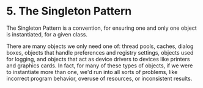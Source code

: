 # 5. The Singleton Pattern
The Singleton Pattern is a convention, for ensuring one and only one object is instantiated, for a given class.

There are many objects we only need one of: thread pools, caches, dialog boxes, objects that handle preferences and registry settings, objects used for logging, and objects that act as device drivers to devices like printers and graphics cards. In fact, for many of these types of objects, if we were to instantiate more than one, we'd run into all sorts of problems, like incorrect program behavior, overuse of resources, or inconsistent results.






































